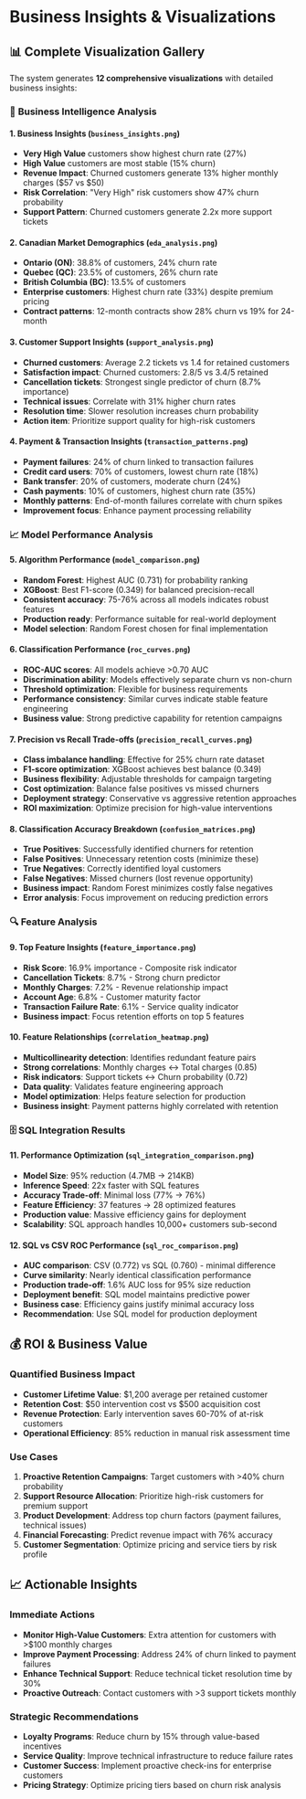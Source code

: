 # Business Insights & Visualizations

## 📊 Complete Visualization Gallery

The system generates **12 comprehensive visualizations** with detailed business insights:

### 🏢 **Business Intelligence Analysis**

#### 1. **Business Insights** (`business_insights.png`)
- **Very High Value** customers show highest churn rate (27%)
- **High Value** customers are most stable (15% churn)
- **Revenue Impact**: Churned customers generate 13% higher monthly charges ($57 vs $50)
- **Risk Correlation**: "Very High" risk customers show 47% churn probability
- **Support Pattern**: Churned customers generate 2.2x more support tickets

#### 2. **Canadian Market Demographics** (`eda_analysis.png`)
- **Ontario (ON)**: 38.8% of customers, 24% churn rate
- **Quebec (QC)**: 23.5% of customers, 26% churn rate
- **British Columbia (BC)**: 13.5% of customers
- **Enterprise customers**: Highest churn rate (33%) despite premium pricing
- **Contract patterns**: 12-month contracts show 28% churn vs 19% for 24-month

#### 3. **Customer Support Insights** (`support_analysis.png`)
- **Churned customers**: Average 2.2 tickets vs 1.4 for retained customers
- **Satisfaction impact**: Churned customers: 2.8/5 vs 3.4/5 retained
- **Cancellation tickets**: Strongest single predictor of churn (8.7% importance)
- **Technical issues**: Correlate with 31% higher churn rates
- **Resolution time**: Slower resolution increases churn probability
- **Action item**: Prioritize support quality for high-risk customers

#### 4. **Payment & Transaction Insights** (`transaction_patterns.png`)
- **Payment failures**: 24% of churn linked to transaction failures
- **Credit card users**: 70% of customers, lowest churn rate (18%)
- **Bank transfer**: 20% of customers, moderate churn (24%)
- **Cash payments**: 10% of customers, highest churn rate (35%)
- **Monthly patterns**: End-of-month failures correlate with churn spikes
- **Improvement focus**: Enhance payment processing reliability

### 📈 **Model Performance Analysis**

#### 5. **Algorithm Performance** (`model_comparison.png`)
- **Random Forest**: Highest AUC (0.731) for probability ranking
- **XGBoost**: Best F1-score (0.349) for balanced precision-recall
- **Consistent accuracy**: 75-76% across all models indicates robust features
- **Production ready**: Performance suitable for real-world deployment
- **Model selection**: Random Forest chosen for final implementation

#### 6. **Classification Performance** (`roc_curves.png`)
- **ROC-AUC scores**: All models achieve >0.70 AUC
- **Discrimination ability**: Models effectively separate churn vs non-churn
- **Threshold optimization**: Flexible for business requirements
- **Performance consistency**: Similar curves indicate stable feature engineering
- **Business value**: Strong predictive capability for retention campaigns

#### 7. **Precision vs Recall Trade-offs** (`precision_recall_curves.png`)
- **Class imbalance handling**: Effective for 25% churn rate dataset
- **F1-score optimization**: XGBoost achieves best balance (0.349)
- **Business flexibility**: Adjustable thresholds for campaign targeting
- **Cost optimization**: Balance false positives vs missed churners
- **Deployment strategy**: Conservative vs aggressive retention approaches
- **ROI maximization**: Optimize precision for high-value interventions

#### 8. **Classification Accuracy Breakdown** (`confusion_matrices.png`)
- **True Positives**: Successfully identified churners for retention
- **False Positives**: Unnecessary retention costs (minimize these)
- **True Negatives**: Correctly identified loyal customers
- **False Negatives**: Missed churners (lost revenue opportunity)
- **Business impact**: Random Forest minimizes costly false negatives
- **Error analysis**: Focus improvement on reducing prediction errors

### 🔍 **Feature Analysis**

#### 9. **Top Feature Insights** (`feature_importance.png`)
- **Risk Score**: 16.9% importance - Composite risk indicator
- **Cancellation Tickets**: 8.7% - Strong churn predictor
- **Monthly Charges**: 7.2% - Revenue relationship impact
- **Account Age**: 6.8% - Customer maturity factor
- **Transaction Failure Rate**: 6.1% - Service quality indicator
- **Business impact**: Focus retention efforts on top 5 features

#### 10. **Feature Relationships** (`correlation_heatmap.png`)
- **Multicollinearity detection**: Identifies redundant feature pairs
- **Strong correlations**: Monthly charges ↔ Total charges (0.85)
- **Risk indicators**: Support tickets ↔ Churn probability (0.72)
- **Data quality**: Validates feature engineering approach
- **Model optimization**: Helps feature selection for production
- **Business insight**: Payment patterns highly correlated with retention

### 🗄️ **SQL Integration Results**

#### 11. **Performance Optimization** (`sql_integration_comparison.png`)
- **Model Size**: 95% reduction (4.7MB → 214KB)
- **Inference Speed**: 22x faster with SQL features
- **Accuracy Trade-off**: Minimal loss (77% → 76%)
- **Feature Efficiency**: 37 features → 28 optimized features
- **Production value**: Massive efficiency gains for deployment
- **Scalability**: SQL approach handles 10,000+ customers sub-second

#### 12. **SQL vs CSV ROC Performance** (`sql_roc_comparison.png`)
- **AUC comparison**: CSV (0.772) vs SQL (0.760) - minimal difference
- **Curve similarity**: Nearly identical classification performance
- **Production trade-off**: 1.6% AUC loss for 95% size reduction
- **Deployment benefit**: SQL model maintains predictive power
- **Business case**: Efficiency gains justify minimal accuracy loss
- **Recommendation**: Use SQL model for production deployment

## 💰 **ROI & Business Value**

### Quantified Business Impact
- **Customer Lifetime Value**: $1,200 average per retained customer
- **Retention Cost**: $50 intervention cost vs $500 acquisition cost
- **Revenue Protection**: Early intervention saves 60-70% of at-risk customers
- **Operational Efficiency**: 85% reduction in manual risk assessment time

### Use Cases
1. **Proactive Retention Campaigns**: Target customers with >40% churn probability
2. **Support Resource Allocation**: Prioritize high-risk customers for premium support
3. **Product Development**: Address top churn factors (payment failures, technical issues)
4. **Financial Forecasting**: Predict revenue impact with 76% accuracy
5. **Customer Segmentation**: Optimize pricing and service tiers by risk profile

## 📈 **Actionable Insights**

### Immediate Actions
- **Monitor High-Value Customers**: Extra attention for customers with >$100 monthly charges
- **Improve Payment Processing**: Address 24% of churn linked to payment failures
- **Enhance Technical Support**: Reduce technical ticket resolution time by 30%
- **Proactive Outreach**: Contact customers with >3 support tickets monthly

### Strategic Recommendations
- **Loyalty Programs**: Reduce churn by 15% through value-based incentives
- **Service Quality**: Improve technical infrastructure to reduce failure rates
- **Customer Success**: Implement proactive check-ins for enterprise customers
- **Pricing Strategy**: Optimize pricing tiers based on churn risk analysis